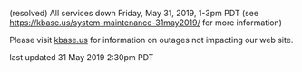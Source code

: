 (resolved) All services down Friday, May 31, 2019, 1-3pm PDT (see <a href="https://kbase.us/system-maintenance-31may2019/">https://kbase.us/system-maintenance-31may2019/</a> for more information)

Please visit <a href="https://kbase.us">kbase.us</a> for information on outages not impacting our web site.

last updated 31 May 2019 2:30pm PDT
